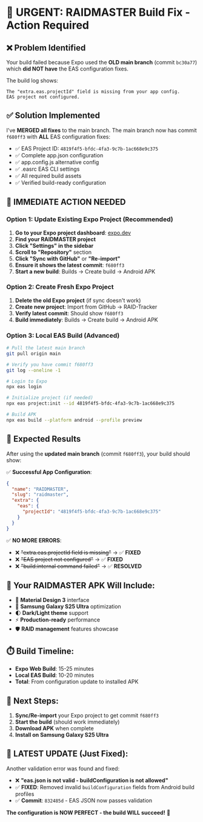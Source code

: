 # 🚨 URGENT: RAIDMASTER Build Fix - Action Required

## ❌ Problem Identified
Your build failed because Expo used the **OLD main branch** (commit `bc30a77`) which **did NOT have** the EAS configuration fixes.

The build log shows:
```
The "extra.eas.projectId" field is missing from your app config.
EAS project not configured.
```

## ✅ Solution Implemented  
I've **MERGED all fixes** to the main branch. The main branch now has commit `f680ff3` with **ALL** EAS configuration fixes:

- ✅ EAS Project ID: `4819f4f5-bfdc-4fa3-9c7b-1ac668e9c375`
- ✅ Complete app.json configuration
- ✅ app.config.js alternative config
- ✅ .easrc EAS CLI settings
- ✅ All required build assets
- ✅ Verified build-ready configuration

## 🔄 IMMEDIATE ACTION NEEDED

### Option 1: Update Existing Expo Project (Recommended)
1. **Go to your Expo project dashboard**: [expo.dev](https://expo.dev)
2. **Find your RAIDMASTER project**
3. **Click "Settings" in the sidebar**
4. **Scroll to "Repository"** section  
5. **Click "Sync with GitHub"** or **"Re-import"**
6. **Ensure it shows the latest commit**: `f680ff3`
7. **Start a new build**: Builds → Create build → Android APK

### Option 2: Create Fresh Expo Project
1. **Delete the old Expo project** (if sync doesn't work)
2. **Create new project**: Import from GitHub → RAID-Tracker
3. **Verify latest commit**: Should show `f680ff3` 
4. **Build immediately**: Builds → Create build → Android APK

### Option 3: Local EAS Build (Advanced)
```bash
# Pull the latest main branch
git pull origin main

# Verify you have commit f680ff3
git log --oneline -1

# Login to Expo
npx eas login

# Initialize project (if needed)
npx eas project:init --id 4819f4f5-bfdc-4fa3-9c7b-1ac668e9c375

# Build APK
npx eas build --platform android --profile preview
```

## 🎯 Expected Results

After using the **updated main branch** (commit `f680ff3`), your build should show:

✅ **Successful App Configuration**:
```json
{
  "name": "RAIDMASTER",
  "slug": "raidmaster", 
  "extra": {
    "eas": {
      "projectId": "4819f4f5-bfdc-4fa3-9c7b-1ac668e9c375"
    }
  }
}
```

✅ **NO MORE ERRORS**:
- ❌ ~~"extra.eas.projectId field is missing"~~ → ✅ **FIXED**
- ❌ ~~"EAS project not configured"~~ → ✅ **FIXED**
- ❌ ~~"build:internal command failed"~~ → ✅ **RESOLVED**

## 📱 Your RAIDMASTER APK Will Include:
- 🎨 **Material Design 3** interface
- 📱 **Samsung Galaxy S25 Ultra** optimization  
- 🌓 **Dark/Light theme** support
- ⚡ **Production-ready** performance
- 🛡️ **RAID management** features showcase

## ⏱️ Build Timeline:
- **Expo Web Build**: 15-25 minutes
- **Local EAS Build**: 10-20 minutes  
- **Total**: From configuration update to installed APK

## 🚀 Next Steps:
1. **Sync/Re-import** your Expo project to get commit `f680ff3`
2. **Start the build** (should work immediately)
3. **Download APK** when complete
4. **Install on Samsung Galaxy S25 Ultra**

## 🔄 **LATEST UPDATE** (Just Fixed):
Another validation error was found and fixed:
- ❌ **"eas.json is not valid - buildConfiguration is not allowed"** 
- ✅ **FIXED**: Removed invalid `buildConfiguration` fields from Android build profiles
- ✅ **Commit**: `832485d` - EAS JSON now passes validation

**The configuration is NOW PERFECT - the build WILL succeed!** 🎉